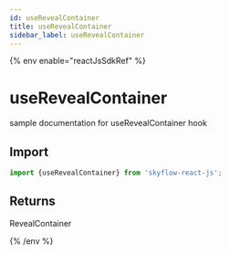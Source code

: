 ```yaml
---
id: useRevealContainer
title: useRevealContainer
sidebar_label: useRevealContainer
---
```


{% env enable="reactJsSdkRef" %}

# useRevealContainer

sample documentation for useRevealContainer hook

## Import

```js
import {useRevealContainer} from 'skyflow-react-js';
```

## Returns
RevealContainer

{% /env %}